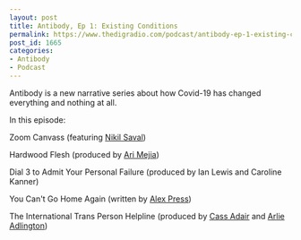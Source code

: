 ```yaml
---
layout: post
title: Antibody, Ep 1: Existing Conditions
permalink: https://www.thedigradio.com/podcast/antibody-ep-1-existing-conditions/index.html
post_id: 1665
categories: 
- Antibody
- Podcast
---
```


Antibody is a new narrative series about how Covid-19 has changed everything and nothing at all.

In this episode:

Zoom Canvass (featuring 
[Nikil Saval](https://nikilsaval.com/))

Hardwood Flesh (produced by 
[Ari Mejia](https://twitter.com/ari_el_mejia))

Dial 3 to Admit Your Personal Failure (produced by Ian Lewis and Caroline Kanner)

You Can't Go Home Again (written by 
[Alex Press](https://twitter.com/alexnpress))

The International Trans Person Helpline (produced by 
[Cass Adair](http://www.cassiusadair.com/) and 
[Arlie Adlington](http://www.arlie.me/))